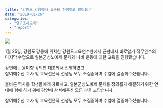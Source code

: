 ```yaml
---
title: "강원도 강릉에서 교육을 진행하고 왔어요!"
date: "2019-01-26"
categories: 
  - "연구조사교육"
  - "report"
---
```


![](https://womenandwar.net/kr/wp-content/uploads/2019/02/캡처E.jpg)

1월 25일, 강원도 강릉에 위치한 강원도교육연수원에서 근현대사 바로알기 직무연수의 마지막 수업으로 일본군성노예제 문제와 나비 운동에 대한 교육을 진행했습니다.  
  
강연에는 윤미향 정의연 대표께서 진행하였고,  
참여해주신 교사 및 교육전문직 선생님 모두 초집중하며 수업에 열중해주셨습니다.  
  
올바른 역사를 학생들에게 가르치고, 일본군성노예제 문제를 정의롭게 해결하기 위한 연대에 함께 하기 위해 강연에 참석해주신 모든 분들 고맙습니다.  

참여해주신 교사 및 교육전문직 선생님 모두 초집중하며 수업에 열중해주셨습니다.
